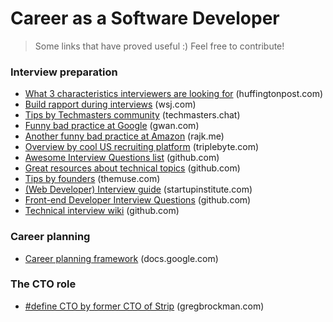 # Career as a Software Developer

> Some links that have proved useful :) Feel free to contribute!

### Interview preparation

* [What 3 characteristics interviewers are looking for](http://www.huffingtonpost.com/entry/never-hire-people-without-these-3-characteristics_us_5769752de4b048b0aa9b93c2) (huffingtonpost.com)
* [Build rapport during interviews](http://www.wsj.com/articles/how-to-build-instant-rapport-in-an-interview-1480436936) (wsj.com)
* [Tips by Techmasters community](https://blog.techmasters.chat/the-technical-interview-rift-cf5d4cf6d2c#.nk8d1t729) (techmasters.chat)
* [Funny bad practice at Google](http://www.gwan.com/blog/20160405.html) (gwan.com)
* [Another funny bad practice at Amazon](https://rajk.me/amazon-interview-experience/) (rajk.me)
* [Overview by cool US recruiting platform](http://blog.triplebyte.com/how-to-pass-a-programming-interview) (triplebyte.com)
* [Awesome Interview Questions list](https://github.com/MaximAbramchuck/awesome-interview-questions) (github.com)
* [Great resources about technical topics](https://github.com/andreis/interview) (github.com)
* [Tips by founders](https://www.themuse.com/advice/13-startup-founders-share-how-to-nail-your-next-interview) (themuse.com)
* [(Web Developer) Interview guide](http://blog.startupinstitute.com/2015-8-10-web-developer-interview/) (startupinstitute.com)
* [Front-end Developer Interview Questions](https://github.com/h5bp/Front-end-Developer-Interview-Questions) (github.com)
* [Technical interview wiki](https://github.com/mission-peace/interview/wiki) (github.com)

### Career planning
* [Career planning framework](https://docs.google.com/document/d/1MBpwNLl3AgsKi4Yh4PZ2X30PYy4gV9xK2xgqXKevaVQ/preview) (docs.google.com)

### The CTO role

* [#define CTO by former CTO of Strip](https://blog.gregbrockman.com/figuring-out-the-cto-role-at-stripe) (gregbrockman.com)
